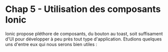 # Chap 5 - Utilisation des composants Ionic

Ionic propose pléthore de composants, du bouton au toast, soit suffisament d'UI pour développer à peu près tout type d'application. Etudions quelques uns d'entre eux qui nous serons bien utiles :





